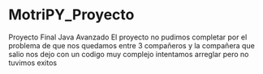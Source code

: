 # MotriPY_Proyecto
Proyecto Final Java Avanzado
El proyecto no pudimos completar por el problema de que nos quedamos entre 3 compañeros y la compañera que salio nos dejo con un codigo muy complejo intentamos arreglar pero no tuvimos exitos
